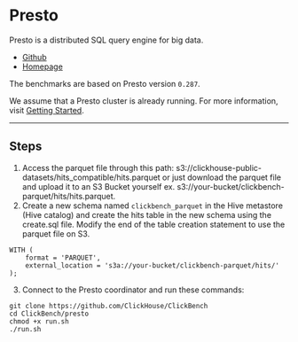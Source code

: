 # Presto

Presto is a distributed SQL query engine for big data.
- [Github](https://github.com/prestodb/presto)
- [Homepage](https://prestodb.io)

The benchmarks are based on Presto version `0.287`.

We assume that a Presto cluster is already running. For more information, visit [Getting Started](https://prestodb.io/getting-started/).

----------
## Steps

1. Access the parquet file through this path: s3://clickhouse-public-datasets/hits_compatible/hits.parquet or just download the parquet file and upload it to an S3 Bucket yourself ex. s3://your-bucket/clickbench-parquet/hits/hits.parquet.
2. Create a new schema named `clickbench_parquet` in the Hive metastore (Hive catalog) and create the hits table in the new schema using the create.sql file. Modify the end of the table creation statement to use the parquet file on S3. 
```
WITH (
    format = 'PARQUET',
    external_location = 's3a://your-bucket/clickbench-parquet/hits/'
);
```
3. Connect to the Presto coordinator and run these commands: 
``` 
git clone https://github.com/ClickHouse/ClickBench
cd ClickBench/presto
chmod +x run.sh
./run.sh
```

